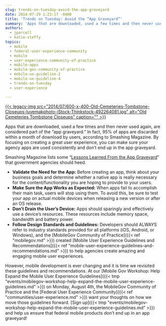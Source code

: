 ```yaml
---
slug: trends-on-tuesday-avoid-the-app-graveyard
date: 2014-07-29 1:23:17 -0400
title: 'Trends on Tuesday: Avoid the “App Graveyard”'
summary: 'Apps that are downloaded, used a few times and then never used again, are considered part of the &ldquo;app graveyard.&rdquo; In fact, 95% of apps are discarded within a month of download by users, according to Smashing Magazine. By focusing on creating a great user experience, you can make sure your agency apps are used'
authors:
  - jparcell
  - katie-steffy
topics:
  - mobile
  - federal-user-experience-community
  - mobile
  - user-experience-community-of-practice
  - mobile-apps
  - mobile-gov-community-of-practice
  - mobile-ux-guideline-2
  - mobile-ux-guideline-4
  - trends-on-tuesday
  - user-experience

---
```


[{{< legacy-img src="2014/07/600-x-400-Old-Cemeteries-Tombstone-Closeups-luvemakphoto-iStock-Thinkstock-492264081.jpg" alt="Old Cemeteries Tombstone Closeups" caption="" >}}](https://s3.amazonaws.com/digitalgov/_legacy-img/2014/07/600-x-400-Old-Cemeteries-Tombstone-Closeups-luvemakphoto-iStock-Thinkstock-492264081.jpg)

Apps that are downloaded, used a few times and then never used again, are considered part of the “app graveyard.” In fact, 95% of apps are discarded within a month of download by users, according to Smashing Magazine. By focusing on creating a great user experience, you can make sure your agency apps are used consistently and don’t end up in the app graveyard.

Smashing Magazine lists some “[Lessons Learned From the App Graveyard](http://www.smashingmagazine.com/2013/11/28/lessons-from-an-app-graveyard/)” that government agencies should heed.

  * **Validate the Need for the App:** Before creating an app, think about your business goals and determine whether a native app is really necessary for the content/functionality you are hoping to provide to your users.
  * **Make Sure the App Works as Expected:** When apps fail to accomplish their main task, users will stop using them. To avoid this, be sure to test your app on actual mobile devices when releasing a new version or after an OS release.
  * **Don’t Drain the User’s Device:** Apps should sparingly and effectively use a device’s resources. These resources include memory space, bandwidth and battery power.
  * **Follow Design Standards and Guidelines:** Developers should ALWAYS refer to industry standards provided for all platforms (iOS, Android, or Windows), and the [MobileGov Community of Practice]({{< ref "mobilegov.md" >}}) created [Mobile User Experience Guidelines and Recommendations]({{< ref "mobile-user-experience-guidelines-and-recommendations.md" >}}) to help agencies create amazing and engaging mobile user experiences.

However, mobile development is ever changing and it is time we revisited these guidelines and recommendations. At our [Mobile Gov Workshop: Help Expand the Mobile User Experience Guidelines]({{< tmp "events/mobilegov-workshop-help-expand-the-mobile-user-experience-guidelines.md" >}}) on Monday, August 4th, the MobileGov Community of Practice and the [Federal User Experience Community]({{< ref "communities/user-experience.md" >}}) want your thoughts on how we move those guidelines forward. [Sign up]({{< tmp "events/mobilegov-workshop-help-expand-the-mobile-user-experience-guidelines.md" >}}) and help us ensure that federal mobile products don’t end up in an app graveyard!
